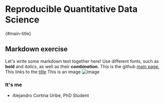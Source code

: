 ﻿# Reproducible Quantitative Data Science
{#main-title}
## Markdown exercise

Let's write some markdown text together here!
Use different fonts, such as **bold** and _italics_, as well as their ***combination.***
This is the github [main page.](https://github.com)
This links to the [title](#main-title)
This is an image ![image](https://raw.githubusercontent.com/melanieganz/ReproducibleQuantitativeDataAnalysis-2025/main/markdown/Markdown-mark.png)
### It's me
* Alejandro Cortina Uribe, PhD Student
